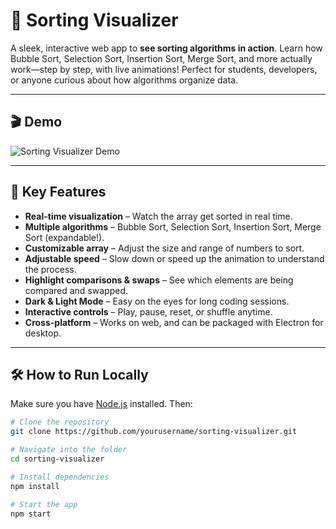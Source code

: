 # 🚀 Sorting Visualizer

A sleek, interactive web app to **see sorting algorithms in action**. Learn how Bubble Sort, Selection Sort, Insertion Sort, Merge Sort, and more actually work—step by step, with live animations! Perfect for students, developers, or anyone curious about how algorithms organize data.  

---

## 🎬 Demo

![Sorting Visualizer Demo](https://s3.ezgif.com/tmp/ezgif-3aece1cbc9b9b1.gif)

---

## 🔑 Key Features

- **Real-time visualization** – Watch the array get sorted in real time.  
- **Multiple algorithms** – Bubble Sort, Selection Sort, Insertion Sort, Merge Sort (expandable!).  
- **Customizable array** – Adjust the size and range of numbers to sort.  
- **Adjustable speed** – Slow down or speed up the animation to understand the process.  
- **Highlight comparisons & swaps** – See which elements are being compared and swapped.  
- **Dark & Light Mode** – Easy on the eyes for long coding sessions.  
- **Interactive controls** – Play, pause, reset, or shuffle anytime.  
- **Cross-platform** – Works on web, and can be packaged with Electron for desktop.  
---

## 🛠 How to Run Locally

Make sure you have [Node.js](https://nodejs.org) installed. Then:

```bash
# Clone the repository
git clone https://github.com/yourusername/sorting-visualizer.git

# Navigate into the folder
cd sorting-visualizer

# Install dependencies
npm install

# Start the app
npm start
